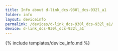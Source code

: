 ```yaml
---
title: Info about d-link_dcs-930l_dcs-932l_a1
folder: info
layout: deviceinfo
permalink: /devices/d-link_dcs-930l_dcs-932l_a1/
device: d-link_dcs-930l_dcs-932l_a1
---
```

{% include templates/device_info.md %}
